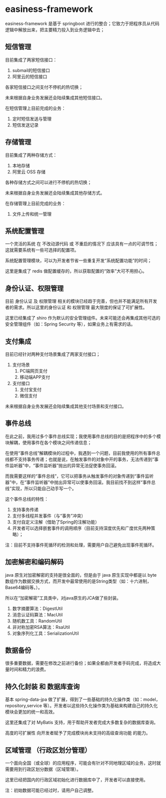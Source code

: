 # easiness-framework
easiness-framework 是基于 springboot 进行的整合；它致力于把程序员从代码逻辑中解放出来，把主要精力投入到业务逻辑中去；


## 短信管理

目前集成了两家短信接口：

1. submail的短信接口
2. 阿里云的短信接口

各家短信接口之间支付不停机的热切换；

未来根据自身业务发展还会陆续集成其他短信接口。

在短信管理上目前完成的业务：

1. 定时短信发送与管理
2. 短信发送记录


## 存储管理

目前集成了两种存储方式：

1. 本地存储
2. 阿里云 OSS 存储

各种存储方式之间可以进行不停机的热切换；

未来根据自身业务发展还会陆续集成其他存储方式。

在存储管理上目前完成的业务：

1. 文件上传和统一管理

## 系统配置管理

一个灵活的系统 在 不改动源代码 或 不重启的情况下 应该具有一点的可调节性；这就需要系统有一些可选择的配置项。

系统配置管理模块，可以为开发者节省一些重复开发“系统配置功能”的时间；

这里是集成了 redis 做配置缓存的，所以获取配置的“效率”大可不用担心。

## 身份认证、权限管理

目前 身份认证 及 权限管理 相关的模块已经趋于完善，但也并不能满足所有开发者的需求。所以这里的身份认证 和 权限管理 最大限度的保证了可扩展性。

这里已经集成了 shiro 作为默认的安全管理组件。未来可能还会再集成其他可选的安全管理组件（如：Spring Security 等），如果业务上有需求的话。

## 支付集成

目前已经针对两种支付场景集成了两家支付接口；

1. 支付场景
    1. PC端网页支付
    2. 移动端APP支付
2. 支付接口
    1. 支付宝支付
    2. 微信支付
    
未来根据自身业务发展还会陆续集成其他支付场景和支付接口。

## 事件总线

在此之前，我用过多个事件总线实现；我使用事件总线的目的是把程序中的多个模块解耦，使用事件在各个模块之间传递信息；

在使用“事件总线”解耦模块的过程中，我遇到一个问题，目前我使用的所有事件总线都不支持事务传递；也就是说，在触发事件的对象中开的事务，无法传递到“事件监听器”中，“事件监听器”抛出的异常无法促使事务回滚。

而我需要这样的“事件总线”，它可以把事务从触发事件的对象传递到“事件监听器”中，在“事件监听器”中抛出异常可以使事务回滚。我目前找不到这样“事件总线”实现，所以只能自己动手写一个。

这个事件总线的特性：

1. 支持事务传递
2. 支付多线程并发事件（与“事务”冲突）
3. 支付自定义注解（借助了Spring的注解功能）
4. 开发者可以选择嵌套事件的调用顺序（目前支持深度优先和广度优先两种策略）；

注：目前不支持事件死循环的检测和处理，需要用户自己避免出现事件死循环。

## 加密解密和编码解码

java 原生对加密解密的支持是很全面的，但是由于 java 原生实现中都是以 byte 数组作为数据交换方式，而开发中最常使用的是String类型（如：十六进制，Base64编码等。）。

所以在“加密解密”工具类中，对java原生的JCA做了些封装。

1. 数字摘要算法：DigestUtil
2. 消息认证码算法：MacUtil
3. 随机数工具：RandomUtil
4. 非对称加密RSA算法：RsaUtil
5. 对象序列化工具：SerializationUtil

## 数据备份

很多重要数据，需要在修改之前进行备份；如果全都由开发者手码完成，将造成大量时间和精力的浪费。

## 持久化封装 和 数据库查询

基本 spring-data-jpa 做了扩展，得到了一些基础的持久化操作类（如：model，repository,service 等）。开发者以这些持久化操作类为基础来构建自己的持久化模块会更加的统一和高效。

这里还集成了对 MyBatis 支持，用于帮助开发者完成大多数复杂的数据库查询。

高度的可扩展性 向开发者赋予了完成模块尚未支持的高级查询功能 的能力。

## 区域管理 （行政区划分管理）

一个面向全国（或全球）的应用程序，可能会有针对不同地理区域的业务，这时就需要用到行政区划分数据（区域管理）。

这里已经把国内的行政区域初始化进行数据库中了，开发者可以直接使用。

注：初始数据可能已经过时，请用户自己调整。


